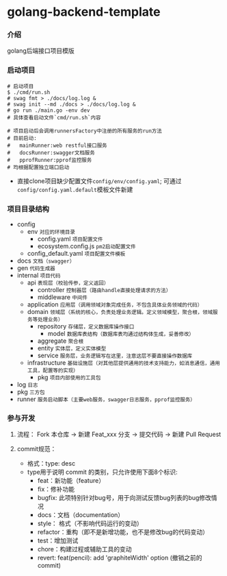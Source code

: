 # golang-backend-template

### 介绍
golang后端接口项目模版

### 启动项目

```shell
# 启动项目
$ ./cmd/run.sh
# swag fmt > ./docs/log.log &
# swag init --md ./docs > ./docs/log.log &
# go run ./main.go -env dev
# 具体查看启动文件`cmd/run.sh`内容

# 项目启动后会调用runnersFactory中注册的所有服务的run方法
# 目前启动:
#   mainRunner:web restful接口服务
#   docsRunner:swagger文档服务
#   pprofRunner:pprof监控服务
# 均根据配置独立端口启动
```

- 直接clone项目缺少配置文件`config/env/config.yaml`; 可通过`config/config.yaml.default`模板文件新建

### 项目目录结构

- config
    - env `对应的环境目录`
        - config.yaml `项目配置文件`
        - ecosystem.config.js `pm2启动配置文件`
    - config_default.yaml `项目配置文件模板`
- docs `文档（swagger）`
- gen `代码生成器`
- internal `项目代码`
    - api `表现层（校验传参，定义返回）`
        - controller `控制器层（路由handle直接处理请求的方法）`
        - middleware `中间件`
    - application `应用层（调用领域对象完成任务，不包含具体业务领域的代码）`
    - domain `领域层（系统的核心，负责处理业务逻辑。定义领域模型，聚合根，领域服务等处理业务）`
        - repository `存储层，定义数据库操作接口`
            - model `数据库表结构（数据库表均通过结构体生成，妥善修改）`
        - aggregate `聚合根`
        - entity `实体层，定义实体模型`
        - service `服务层，业务逻辑写在这里，注意这层不要直接操作数据库`
    - infrastructure `基础设施层（对其他层提供通用的技术支持能力，如消息通信，通用工具，配置等的实现）`
        - pkg `项目内部使用的工具包`
- log `日志`
- pkg `三方包`
- runner `服务启动脚本（主要web服务，swagger日志服务，pprof监控服务）`

### 参与开发

1. 流程：
   Fork 本仓库 -> 新建 Feat_xxx 分支 -> 提交代码 -> 新建 Pull Request

2. commit规范：
    - 格式：type: desc
    - type用于说明 commit 的类别，只允许使用下面8个标识:
        - feat：新功能（feature）
        - fix：修补功能
        - bugfix: 此项特别针对bug号，用于向测试反馈bug列表的bug修改情况
        - docs：文档（documentation）
        - style： 格式（不影响代码运行的变动）
        - refactor：重构（即不是新增功能，也不是修改bug的代码变动）
        - test：增加测试
        - chore：构建过程或辅助工具的变动
        - revert: feat(pencil): add 'graphiteWidth' option (撤销之前的commit)

